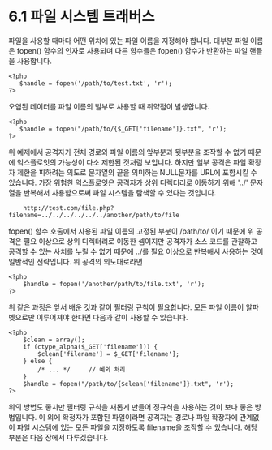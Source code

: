 # 6.1 파일 시스템 트래버스
 파일을 사용할 때마다 어떤 위치에 있는 파일 이름을 지정해야 합니다. 대부분 파일 이름은 fopen() 함수의 인자로 사용되며 다른 함수들은 fopen() 함수가 반환하는 파일 핸들을 사용합니다.
 ```
<?php
    $handle = fopen('/path/to/test.txt', 'r');    
?>
 ```
 오염된 데이터를 파일 이름의 빌부로 사용할 때 취약점이 발생합니다.
 ```
 <?php
    $handle = fopen("/path/to/{$_GET['filename']}.txt", 'r');    
 ?>
 ```
위 예제에서 공격자가 전체 경로와 파일 이름의 앞부분과 뒷부분을 조작할 수 없기 때문에 익스플로잇의 가능성이 다소 제한된 것처럼 보입니다. 하지만 일부 공격은 파일 확장자 제한을 피하려는 의도로 문자열의 끝을 의미하는 NULL문자를 URL에 포함시킬 수 있습니다. 가장 위험한 익스플로잇은 공격자가 상위 디렉터리로 이동하기 위해 '../' 문자열을 반복해서 사용함으로써 파일 시스템을 탐색할 수 있다는 것입니다.
```
    http://test.com/file.php?filename=../../../../../../another/path/to/file
```
fopen() 함수 호출에서 사용된 파일 이름의 고정된 부분이 /path/to/ 이기 때문에 위 공격은 필요 이상으로 상위 디렉터리로 이동한 셈이지만 공격자가 소스 코드를 관찰하고 공격할 수 있는 사치를 누릴 수 없기 때문에 ../를 필요 이상으로 반복해서 사용하는 것이 일반적인 전략입니다. 
위 공격의 의도대로라면 
```
<?php
    $handle = fopen('/another/path/to/file.txt', 'r');
?>
```
위 같은 과정은 앞서 배운 것과 같이 필터링 규칙이 필요합니다. 모든 파일 이름이 알파벳으로만 이루어져야 한다면 다음과 같이 사용할 수 있습니다.
```
<?php
    $clean = array();
    if (ctype_alpha($_GET['filename'])) {
        $clean['filename'] = $_GET['filename'];
    } else {
        /* ... */     // 예외 처리
    }
    $handle = fopen("/path/to/{$clean['filename']}.txt", 'r');
?>
```
위의 방법도 좋지만 필터링 규칙을 새롭게 만들어 정규식을 사용하는 것이 보다 좋은 방법입니다.
이 외에 확정자가 포함된 파일이라면 공격자는 경로나 파일 확장자에 관계없이 파일 시스템에 있는 모든 파일을 지정하도록 filename을 조작할 수 있습니다. 해당 부분은 다음 장에서 다루겠습니다.
